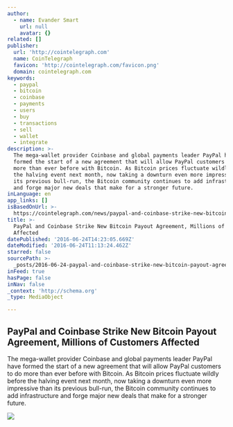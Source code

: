 ```yaml
---
author:
  - name: Evander Smart
    url: null
    avatar: {}
related: []
publisher:
  url: 'http://cointelegraph.com'
  name: CoinTelegraph
  favicon: 'http://cointelegraph.com/favicon.png'
  domain: cointelegraph.com
keywords:
  - paypal
  - bitcoin
  - coinbase
  - payments
  - users
  - buy
  - transactions
  - sell
  - wallet
  - integrate
description: >-
  The mega-wallet provider Coinbase and global payments leader PayPal have
  formed the start of a new agreement that will allow PayPal customers to do
  more than ever before with Bitcoin. As Bitcoin prices fluctuate wildly before
  the halving event next month, now taking a downturn even more impressive than
  its previous bull-run, the Bitcoin community continues to add infrastructure
  and forge major new deals that make for a stronger future.
inLanguage: en
app_links: []
isBasedOnUrl: >-
  https://cointelegraph.com/news/paypal-and-coinbase-strike-new-bitcoin-payout-agreement-millions-of-customers-affected
title: >-
  PayPal and Coinbase Strike New Bitcoin Payout Agreement, Millions of Customers
  Affected
datePublished: '2016-06-24T14:23:05.669Z'
dateModified: '2016-06-24T11:13:24.462Z'
starred: false
sourcePath: >-
  _posts/2016-06-24-paypal-and-coinbase-strike-new-bitcoin-payout-agreement-mil.md
inFeed: true
hasPage: false
inNav: false
_context: 'http://schema.org'
_type: MediaObject

---
```

<article style=""><h1>PayPal and Coinbase Strike New Bitcoin Payout Agreement, Millions of Customers Affected</h1><p>The mega-wallet provider Coinbase and global payments leader PayPal have formed the start of a new agreement that will allow PayPal customers to do more than ever before with Bitcoin. As Bitcoin prices fluctuate wildly before the halving event next month, now taking a downturn even more impressive than its previous bull-run, the Bitcoin community continues to add infrastructure and forge major new deals that make for a stronger future.</p><img src="http://cointelegraph.com/images/725_aHR0cDovL2NvaW50ZWxlZ3JhcGguY29tL3N0b3JhZ2UvdXBsb2Fkcy92aWV3LzlmMDE2NzY1ZDk4YjBhOTJjYWI5NTljZjhiOTRiYzZkLmpwZw==.jpg" /></article>